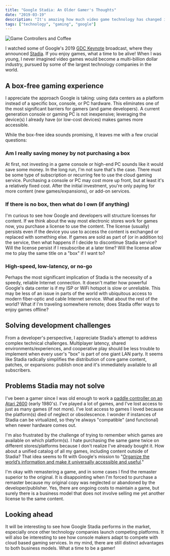```yaml
---
title: "Google Stadia: An Older Gamer's Thoughts"
date: "2019-03-19"
description: "It's amazing how much video game technology has changed in my lifetime."
tags: ["technology", "gaming", "google"]
---
```


![Game Controllers and Coffee](https://lh3.googleusercontent.com/KKJYwwNpgInlE900dMWnlouNwWy-e_nsjzJSt0MLP02nfnf2clOLDP_fihB9bAMI3pw8ffdbpoVzwUFxwgGPM8nWLpznlsuYbos1CSGelCO0EkrjVAMRIa7MMBjzHaggSDI_LkR_AVqCO6azYoCG2GuusnZtqqsCz_jQ5kB8U0VEwqWxg9m3BKQ08hqe9RI9byUuQcXTzURPBp-jfJdcjLRxWwXLpju--DhRPctR2-Y_pcoJI96cgKnXCmg4BbiE6A3X1yFHoz1J2vIjHCCsJmVXzA5sg2fmAjibNX69ZUrNvPfY3ogYrt9Ubb4bjFl5oWml67RIbcGEdcI2TEySXWgUzWanUFenvwLh6xP1_9PnAMliLj_fpQbsI8ivVFmZ_iVLMPov5zUWsU_1QwgfUbvxDrKHPhKtRKweBI0BMJn0PHfciVW1tD5diWp9awrQpi4M1hYoxCeFkHI9HQq-bnQ_Ob8XSNJzNL8bKICb0aAWhQUh8ohGfwDO6_1yIaiJYEJIKjvzATuESa8Q7zSkPPBaVUp_dVP0jSSw1w6NK3aFgiF2zcCBNtyVepBdri8DKVhuB0cXYnmyBn3usuOIVoht_txd2h9CQ3gONymU_Tn6IY6ugq4VL-r2bujDjrD1fODtk2vk_yRKcYDApUS9iRGKTSSIAR4NnqXL0VCYa_ewSsi-gFAVw_IFh660aEvyolQSxBaP9u52qiJieiOMCstHT9Lzp2wCNcjHmKegQWH8sk8gal8Xuw=w750-h422-no)

I watched some of Google's 2019 [GDC Keynote](https://www.youtube.com/watch?v=nUih5C5rOrA) broadcast, where they announced [Stadia](https://store.google.com/magazine/stadia).  If you enjoy games, what a time to be alive!  When I was young, I never imagined video games would become a multi-billion dollar industry, pursued by some of the largest technology companies in the world.

## A box-free gaming experience

I appreciate the approach Google is taking: using data centers as a platform instead of a specific box, console, or PC hardware. This eliminates one of the most significant barriers for gamers (and game developers). A current generation console or gaming PC is not inexpensive; leveraging the device(s) I already have (or low-cost devices) makes games more accessible.

While the box-free idea sounds promising, it leaves me with a few crucial questions:

### Am I really saving money by not purchasing a box

At first, not investing in a game console or high-end PC sounds like it would save some money.  In the long run, I'm not sure that's the case.  There must be some type of subscription or recurring fee to use the cloud gaming service.  Purchasing a console or PC may cost more up front, but at least it's a relatively fixed cost.  After the initial investment, you're only paying for more content (new games/expansions), or add-on services.

### If there is no box, then what do I own (if anything)

I'm curious to see how Google and developers will structure licenses for content.  If we think about the way most electronic stores work for games now, you purchase a license to use the content.  The license (usually) persists even if the device you use to access the content is exchanged or replaced with something else.  If games are sold as part of (or in addition to) the service, then what happens if I decide to discontinue Stadia service?  Will the license persist if I resubscribe at a later time?  Will the license allow me to play the same title on a "box" if I want to?

### High-speed, low-latency, or no-go

Perhaps the most significant implication of Stadia is the necessity of a speedy, reliable Internet connection.  It doesn't matter how powerful Google's data center is if my ISP or WiFi hotspot is slow or unreliable.  This may be less of an issue in parts of the world with ubiquitous access to modern fiber-optic and cable Internet service.  What about the rest of the world?  What if I'm traveling somewhere remote; does Stadia offer ways to enjoy games offline?

## Solving development challenges

From a developer's perspective, I appreciate Stadia's attempt to address complex technical challenges.  Multiplayer latency, shared environments/experiences, and cooperative play should be less trouble to implement when every user's "box" is part of one giant LAN party.  It seems like Stadia radically simplifies the distribution of core game content, patches, or expansions: publish once and it's immediately available to all subscribers.

## Problems Stadia may not solve

I've been a gamer since I was old enough to work a [paddle controller on an Atari 2600](https://en.wikipedia.org/wiki/Atari_2600_hardware) (early 1980's).  I've played a lot of games, and I've lost access to just as many games (if not more).  I've lost access to games I loved because the platform(s) died of neglect or obsolescence.  I wonder if instances of Stadia can be virtualized, so they're always "compatible" (and functional) when newer hardware comes out.

I'm also frustrated by the challenge of trying to remember which games are available on which platform(s).  I hate purchasing the same game twice on different stores/platforms because I don't realize I've already bought it.  How about a unified catalog of all my games, including content outside of Stadia?  That idea seems to fit with Google's mission to "[Organize the world’s information and make it universally accessible and useful](https://www.google.com/search/howsearchworks/mission/)."

I'm okay with remastering a game, and in some cases I find the remaster superior to the original.  It is disappointing when I'm forced to purchase a remaster because my original copy was neglected or abandoned by the developer/publisher.  Yes, there are ongoing costs to maintain a game, but surely there is a business model that does not involve selling me yet another license to the same content.

## Looking ahead

It will be interesting to see how Google Stadia performs in the market, especially once other technology companies launch competing platforms.  It will also be interesting to see how console makers adapt to compete with cloud based gaming services.  In my mind, there are still distinct advantages to both business models.  What a time to be a gamer!
